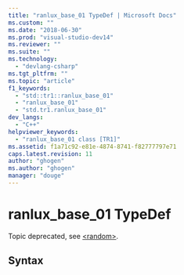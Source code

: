 ```yaml
---
title: "ranlux_base_01 TypeDef | Microsoft Docs"
ms.custom: ""
ms.date: "2018-06-30"
ms.prod: "visual-studio-dev14"
ms.reviewer: ""
ms.suite: ""
ms.technology: 
  - "devlang-csharp"
ms.tgt_pltfrm: ""
ms.topic: "article"
f1_keywords: 
  - "std::tr1::ranlux_base_01"
  - "ranlux_base_01"
  - "std.tr1.ranlux_base_01"
dev_langs: 
  - "C++"
helpviewer_keywords: 
  - "ranlux_base_01 class [TR1]"
ms.assetid: f1a71c92-e81e-4874-8741-f82777797e71
caps.latest.revision: 11
author: "ghogen"
ms.author: "ghogen"
manager: "douge"
---
```

# ranlux_base_01 TypeDef
Topic deprecated, see [\<random>](http://msdn.microsoft.com/library/60afc25c-b162-4811-97c1-1b65398d4c57).  
  
## Syntax